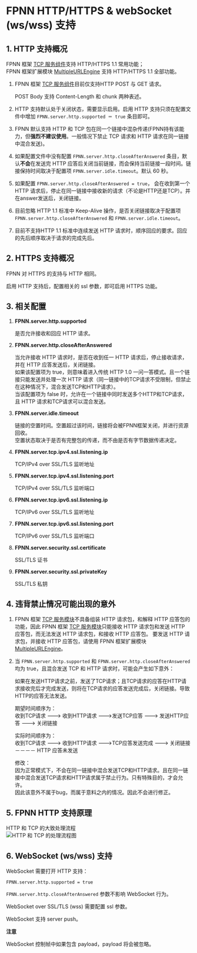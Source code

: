 # FPNN HTTP/HTTPS & webSocket (ws/wss) 支持

## 1. HTTP 支持概况

FPNN 框架 [TCP 服务组件](APIs/core/TCPEpollServer.md)支持 HTTP/HTTPS 1.1 常用功能；  
FPNN 框架扩展模块 [MultipleURLEngine](APIs/extends/MultipleURLEngine.md) 支持 HTTP/HTTPS 1.1 全部功能。

1. FPNN 框架 [TCP 服务组件](APIs/core/TCPEpollServer.md)目前仅支持HTTP POST 与 GET 请求。

	POST Body 支持 Content-Length 和 chunk 两种表述。

1. HTTP 支持默认处于关闭状态，需要显示启用。启用 HTTP 支持只须在配置文件中增加 `FPNN.server.http.supported ＝ true` 条目即可。
1. FPNN 默认支持 HTTP 和 TCP 包在同一个链接中混杂传递(FPNN持有该能力，但**强烈不建议使用**。一般情况下禁止 TCP 请求和 HTTP 请求在同一链接中混合发送)。
1. 如果配置文件中没有配置 `FPNN.server.http.closeAfterAnswered` 条目，默认**不会**在发送完 HTTP 应答后关闭当前链接，而会保持当前链接一段时间。链接保持时间取决于配置项 `FPNN.server.idle.timeout`。默认 60 秒。
1. 如果配置 `FPNN.server.http.closeAfterAnswered = true`， 会在收到第一个 HTTP 请求后，停止在同一链接中接收新的请求（不论是HTTP还是TCP）。并在answer发送后，关闭链接。
1. 目前忽略 HTTP 1.1 标准中 Keep-Alive 操作，是否关闭链接取决于配置项 `FPNN.server.http.closeAfterAnswered` 和 `FPNN.server.idle.timeout`。
1. 目前不支持HTTP 1.1 标准中连续发送 HTTP 请求时，顺序回应的要求。回应的先后顺序取决于请求的完成先后。


## 2. HTTPS 支持概况

FPNN 对 HTTPS 的支持与 HTTP 相同。

启用 HTTP 支持后，配置相关的 ssl 参数，即可启用 HTTPS 功能。


## 3. 相关配置

1. **FPNN.server.http.supported**

	是否允许接收和回应 HTTP 请求。

1. **FPNN.server.http.closeAfterAnswered**

	当允许接收 HTTP 请求时，是否在收到任一 HTTP 请求后，停止接收请求，并在 HTTP 应答发送后，关闭链接。  
	如果该配置项为 true，则意味着进入传统 HTTP 1.0 一问一答模式。且一个链接只能发送并处理一次 HTTP 请求（同一链接中的TCP请求不受限制，但禁止在这种情况下，混合发送TCP和HTTP请求）。  
	当该配置项为 false 时，允许在一个链接中同时发送多个HTTP和TCP请求，且 HTTP 请求和TCP请求可以混合发送。

1. **FPNN.server.idle.timeout**

	链接的空置时间。空置超过该时间，链接将会被FPNN框架关闭，并进行资源回收。  
	空置状态取决于是否有完整包的传递，而不由是否有字节数据传递决定。

1. **FPNN.server.tcp.ipv4.ssl.listening.ip**

	TCP/IPv4 over SSL/TLS 监听地址

1. **FPNN.server.tcp.ipv4.ssl.listening.port**

	TCP/IPv4 over SSL/TLS 监听端口

1. **FPNN.server.tcp.ipv6.ssl.listening.ip**

	TCP/IPv6 over SSL/TLS 监听地址

1. **FPNN.server.tcp.ipv6.ssl.listening.port**

	TCP/IPv6 over SSL/TLS 监听端口

1. **FPNN.server.security.ssl.certificate**

	SSL/TLS 证书

1. **FPNN.server.security.ssl.privateKey**

	SSL/TLS 私钥


## 4. 违背禁止情况可能出现的意外

1. FPNN 框架 [TCP 服务模块](APIs/core/TCPEpollServer.md)不具备组装 HTTP 请求包，和解释 HTTP 应答包的功能，因此 FPNN 框架 [TCP 服务模块](APIs/core/TCPEpollServer.md)只能接收 HTTP 请求包和发送 HTTP 应答包，而无法发送 HTTP 请求包，和接收 HTTP 应答包。
	要发送 HTTP 请求包，并接收 HTTP 应答包，请使用 FPNN 框架扩展模块 [MultipleURLEngine](APIs/extends/MultipleURLEngine.md)。

1. 当 `FPNN.server.http.supported` 和 `FPNN.server.http.closeAfterAnswered` 均为 true，且混合发送 TCP 和 HTTP 请求时，可能会产生如下意外：

	如果在发送HTTP请求之前，发送了TCP请求；且TCP请求的应答在HTTP请求接收完后才完成发送，则将在TCP请求的应答发送完成后，关闭链接。导致HTTP的应答无法发送。

	期望时间顺序为：  
	收到TCP请求 ---> 收到HTTP请求 --->发送TCP应答 ---> 发送HTTP应答 ---> 关闭链接

	实际时间顺序为：  
	收到TCP请求 ---> 收到HTTP请求 --->TCP应答发送完成 ---> 关闭链接－－－－ HTTP 应答未发送

	修改：  
	因为正常模式下，不会在同一链接中混合发送TCP和HTTP请求。且在同一链接中混合发送TCP请求和HTTP请求属于禁止行为。只有特殊目的，才会允许。  
	因此该意外不属于bug，而属于意料之内的情况。因此不会进行修正。


## 5. FPNN HTTP 支持原理

HTTP 和 TCP 的大致处理流程  
![HTTP 和 TCP 的处理流程图](fpnn-http-tcp-flow.png)


## 6. WebSocket (ws/wss) 支持

WebSocket 需要打开 HTTP 支持：

	FPNN.server.http.supported = true

`FPNN.server.http.closeAfterAnswered` 参数不影响 WebSocket 行为。

WebSocket over SSL/TLS (wss) 需要配置 ssl 参数。

WebSocket 支持 server push。

**注意**

WebSocket 控制帧中如果包含 payload，payload 将会被忽略。
